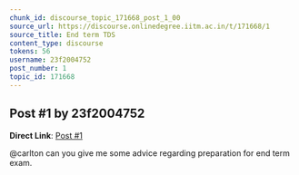 ```yaml
---
chunk_id: discourse_topic_171668_post_1_00
source_url: https://discourse.onlinedegree.iitm.ac.in/t/171668/1
source_title: End term TDS
content_type: discourse
tokens: 56
username: 23f2004752
post_number: 1
topic_id: 171668
---
```


## Post #1 by 23f2004752

**Direct Link**: [Post #1](https://discourse.onlinedegree.iitm.ac.in/t/171668/1)

@carlton can you give me some advice regarding preparation for end term exam.
